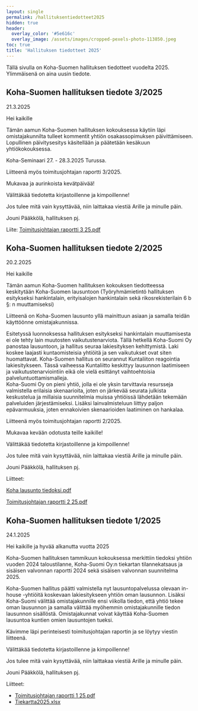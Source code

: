 ```yaml
---
layout: single
permalink: /hallituksentiedotteet2025
hidden: true
header:
  overlay_color: '#5e616c'
  overlay_image: /assets/images/cropped-pexels-photo-113850.jpeg
toc: true
title: 'Hallituksen tiedotteet 2025'
---
```


Tällä sivulla on Koha-Suomen hallituksen tiedotteet vuodelta 2025. Ylimmäisenä on aina uusin tiedote.

## Koha-Suomen hallituksen tiedote 3/2025

21.3.2025

Hei kaikille

Tämän aamun Koha-Suomen hallituksen kokouksessa käytiin läpi omistajakunnilta tulleet kommentit yhtiön osakassopimuksen päivittämiseen. Lopullinen päivitysesitys käsitellään ja päätetään kesäkuun yhtiökokouksessa.

Koha-Seminaari 27. - 28.3.2025 Turussa.

Liitteenä myös toimitusjohtajan raportti 3/2025.

Mukavaa ja aurinkoista kevätpäivää!

Välittäkää tiedotetta kirjastoillenne ja kimpoillenne!

Jos tulee mitä vain kysyttävää, niin laittakaa viestiä Arille ja minulle päin.

Jouni Pääkkölä, hallituksen pj.

Liite: [Toimitusjohtajan raportti 3 25.pdf](https://github.com/user-attachments/files/19387333/Toimitusjohtajan.raportti.3.25.pdf)


## Koha-Suomen hallituksen tiedote 2/2025

20.2.2025

Hei kaikille

Tämän aamun Koha-Suomen hallituksen kokouksen tiedotteessa keskitytään Koha-Suomen lausuntoon (Työryhmämietintö hallituksen esitykseksi hankintalain, erityisalojen hankintalain sekä rikosrekisterilain 6 b §: n muuttamiseksi)

Liitteenä on Koha-Suomen lausunto yllä mainittuun asiaan ja samalla teidän käyttöönne omistajakunnissa.

Esitetyssä luonnoksessa hallituksen esitykseksi hankintalain muuttamisesta ei ole tehty lain muutosten vaikutustenarviota. Tällä hetkellä Koha-Suomi Oy panostaa lausuntoon, ja hallitus seuraa lakiesityksen kehittymistä. Laki koskee laajasti kuntaomisteisia yhtiöitä ja sen vaikutukset ovat siten huomattavat. Koha-Suomen hallitus on seurannut Kuntaliiton reagointia lakiesitykseen. Tässä vaiheessa Kuntaliitto keskittyy lausunnon laatimiseen ja vaikutustenarviointiin eikä ole vielä esittänyt vaihtoehtoisia palveluntuottamismalleja.   
Koha-Suomi Oy on pieni yhtiö, jolla ei ole yksin tarvittavia resursseja valmistella erilaisia skenaarioita, joten on järkevää seurata julkista keskustelua ja millaisia suunnitelmia muissa yhtiöissä lähdetään tekemään palveluiden järjestämiseksi.  Lisäksi lainvalmisteluun liittyy paljon epävarmuuksia, joten ennakoivien skenaarioiden laatiminen on hankalaa.   

Liitteenä myös toimitusjohtajan raportti 2/2025.

Mukavaa kevään odotusta teille kaikille!

Välittäkää tiedotetta kirjastoillenne ja kimpoillenne!

Jos tulee mitä vain kysyttävää, niin laittakaa viestiä Arille ja minulle päin.

Jouni Pääkkölä, hallituksen pj.

Liitteet:

[Koha lausunto tiedoksi.pdf](https://github.com/user-attachments/files/18885079/Koha.lausunto.tiedoksi.pdf)

[Toimitusjohtajan raportti 2 25.pdf](https://github.com/user-attachments/files/18885082/Toimitusjohtajan.raportti.2.25.pdf)


## Koha-Suomen hallituksen tiedote 1/2025

24.1.2025

Hei kaikille ja hyvää alkanutta vuotta 2025

Koha-Suomen hallituksen tammikuun kokouksessa merkittiin tiedoksi yhtiön vuoden 2024 taloustilanne,  Koha-Suomi Oy:n tiekartan tilannekatsaus ja sisäisen valvonnan raportti 2024 sekä sisäisen valvonnan suunnitelma 2025.

Koha-Suomen hallitus päätti valmistella nyt lausuntopalvelussa olevaan in-house -yhtiöitä koskevaan lakiesitykseen yhtiön oman lausunnon. Lisäksi Koha-Suomi välittää omistajakunnille ensi viikolla tiedon, että yhtiö tekee oman lausunnon ja samalla välittää myöhemmin omistajakunnille tiedon lausunnon sisällöstä. Omistajakunnat voivat käyttää Koha-Suomen lausuntoa kuntien omien lausuntojen tueksi.

Kävimme läpi perinteisesti toimitusjohtajan raportin ja se löytyy viestin liitteenä.

Välittäkää tiedotetta kirjastoillenne ja kimpoillenne!

Jos tulee mitä vain kysyttävää, niin laittakaa viestiä Arille ja minulle päin.

Jouni Pääkkölä, hallituksen pj.

Liitteet: 
* [Toimitusjohtajan raportti 1 25.pdf](https://github.com/user-attachments/files/18536289/Toimitusjohtajan.raportti.1.25.pdf)
* [Tiekartta2025.xlsx](https://github.com/user-attachments/files/18584471/Tiekartta2025.xlsx)
